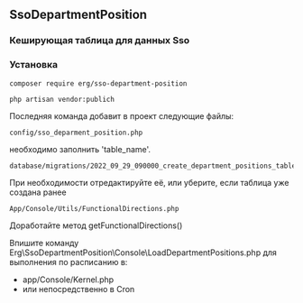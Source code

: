 ## SsoDepartmentPosition ###

### Кеширующая таблица для данных Sso ###

### Установка ###

```
composer require erg/sso-department-position

php artisan vendor:publich

```

Последняя команда добавит в проект следующие файлы:

```
config/sso_deparment_position.php
```

необходимо заполнить 'table_name'.

```
database/migrations/2022_09_29_090000_create_department_positions_table.php
```

При необходимости отредактируйте её, или уберите, если таблица уже создана ранее

```
App/Console/Utils/FunctionalDirections.php
```

Доработайте метод getFunctionalDirections()

Впишите команду Erg\SsoDepartmentPosition\Console\LoadDepartmentPositions.php для выполнения по расписанию в:
* app/Console/Kernel.php
* или непосредственно в Cron


